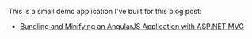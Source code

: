 This is a small demo application I've built for this blog post:

- [Bundling and Minifying an AngularJS Application with ASP.NET MVC](https://blog.mariusschulz.com/2015/02/22/bundling-and-minifying-an-angularjs-application-with-asp-net-mvc)
